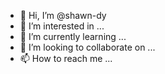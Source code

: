 - 👋 Hi, I’m @shawn-dy
- 👀 I’m interested in ...
- 🌱 I’m currently learning ...
- 💞️ I’m looking to collaborate on ...
- 📫 How to reach me ...

<!---
shawn-dy/shawn-dy is a ✨ special ✨ repository because its `README.md` (this file) appears on your GitHub profile.
You can click the Preview link to take a look at your changes.
--->
